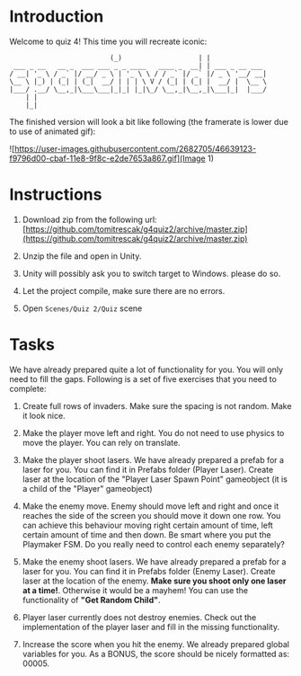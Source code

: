 # Introduction

Welcome to quiz 4! This time you will recreate iconic:

```
                         (_)                   | |              
 ___ _ __   __ _  ___ ___ _ _ ____   ____ _  __| | ___ _ __ ___ 
/ __| '_ \ / _` |/ __/ _ \ | '_ \ \ / / _` |/ _` |/ _ \ '__/ __|
\__ \ |_) | (_| | (_|  __/ | | | \ V / (_| | (_| |  __/ |  \__ \
|___/ .__/ \__,_|\___\___|_|_| |_|\_/ \__,_|\__,_|\___|_|  |___/
    | |                                                         
    |_|                                                         
```

The finished version will look a bit like following (the framerate is lower due to use of animated gif):

![https://user-images.githubusercontent.com/2682705/46639123-f9796d00-cbaf-11e8-9f8c-e2de7653a867.gif](Image 1)



# Instructions

1. Download zip from the following url: [https://github.com/tomitrescak/g4quiz2/archive/master.zip](https://github.com/tomitrescak/g4quiz2/archive/master.zip)

1. Unzip the file and open in Unity. 
1. Unity will possibly ask you to switch target to Windows. please do so.
1. Let the project compile, make sure there are no errors.
1. Open `Scenes/Quiz 2/Quiz` scene

# Tasks

We have already prepared quite a lot of functionality for you. You will only need to fill the gaps. Following is a set of five exercises that you need to complete:

1. Create full rows of invaders. Make sure the spacing is not random. Make it look nice.

2. Make the player move left and right. You do not need to use physics to move the player. You can rely on translate.

3. Make the player shoot lasers. We have already prepared a prefab for a laser for you. You can find it in Prefabs folder (Player Laser). Create laser at the location of the "Player Laser Spawn Point" gameobject (it is a child of the "Player" gameobject)

4. Make the enemy move. Enemy should move left and right and once it reaches the side of the screen you should move it down one row. You can achieve this behaviour moving right certain amount of time, left certain amount of time and then down. Be smart where you put the Playmaker FSM. Do you really need to control each enemy separately?

5. Make the enemy shoot lasers. We have already prepared a prefab for a laser for you. You can find it in Prefabs folder (Enemy Laser). Create laser at the location of the enemy. **Make sure you shoot only one laser at a time!**. Otherwise it would be a mayhem! You can use the functionality of **"Get Random Child"**. 

6. Player laser currently does not destroy enemies. Check out the implementation of the player laser and fill in the missing functionality.

7. Increase the score when you hit the enemy. We already prepared global variables for you. As a BONUS, the score should be nicely formatted as: 00005.

 